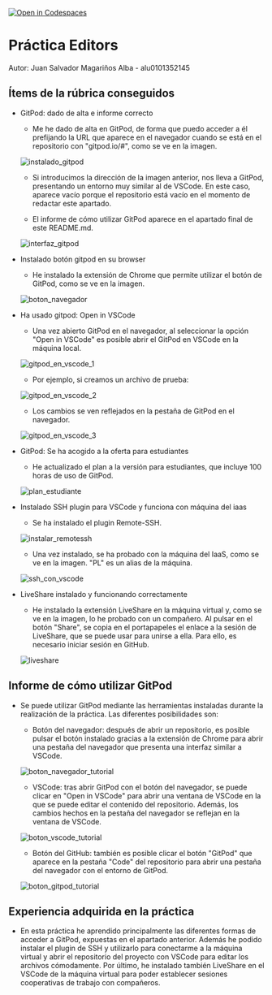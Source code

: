 [![Open in Codespaces](https://classroom.github.com/assets/launch-codespace-7f7980b617ed060a017424585567c406b6ee15c891e84e1186181d67ecf80aa0.svg)](https://classroom.github.com/open-in-codespaces?assignment_repo_id=11906398)
# Práctica Editors

Autor: Juan Salvador Magariños Alba - alu0101352145

## Ítems de la rúbrica conseguidos

* GitPod: dado de alta e informe correcto

  * Me he dado de alta en GitPod, de forma que puedo acceder a él prefijando la URL que aparece en el navegador cuando se está en el repositorio con "gitpod.io/#", como se ve en la imagen.

  ![instalado_gitpod](doc/Instalado_gitpod_1.png)

  * Si introducimos la dirección de la imagen anterior, nos lleva a GitPod, presentando un entorno muy similar al de VSCode. En este caso, aparece vacío porque el repositorio está vacío en el momento de redactar este apartado.

  * El informe de cómo utilizar GitPod aparece en el apartado final de este README.md.

  ![interfaz_gitpod](doc/Instalado_gitpod_2.png)

* Instalado botón gitpod en su browser

  * He instalado la extensión de Chrome que permite utilizar el botón de GitPod, como se ve en la imagen.

  ![boton_navegador](doc/boton_navegador.png)

* Ha usado gitpod: Open in VSCode

  * Una vez abierto GitPod en el navegador, al seleccionar la opción "Open in VSCode" es posible abrir el GitPod en VSCode en la máquina local.

  ![gitpod_en_vscode_1](doc/gitpod_en_vscode_1.png)

  * Por ejemplo, si creamos un archivo de prueba:

  ![gitpod_en_vscode_2](doc/gitpod_en_vscode_2.png)

  * Los cambios se ven reflejados en la pestaña de GitPod en el navegador.

  ![gitpod_en_vscode_3](doc/gitpod_en_vscode_3.png)

* GitPod: Se ha acogido a la oferta para estudiantes

  * He actualizado el plan a la versión para estudiantes, que incluye 100 horas de uso de GitPod.

  ![plan_estudiante](doc/plan_estudiante.png)

* Instalado SSH plugin para VSCode y funciona con máquina del iaas

  * Se ha instalado el plugin Remote-SSH.

  ![instalar_remotessh](doc/instalar_remotessh.png)

  * Una vez instalado, se ha probado con la máquina del IaaS, como se ve en la imagen. "PL" es un alias de la máquina.

  ![ssh_con_vscode](doc/ssh_con_vscode.png)

* LiveShare instalado y funcionando correctamente

  * He instalado la extensión LiveShare en la máquina virtual y, como se ve en la imagen, lo he probado con un compañero. Al pulsar en el botón "Share", se copia en el portapapeles el enlace a la sesión de LiveShare, que se puede usar para unirse a ella. Para ello, es necesario iniciar sesión en GitHub.

  ![liveshare](doc/liveshare.png)

## Informe de cómo utilizar GitPod

* Se puede utilizar GitPod mediante las herramientas instaladas durante la realización de la práctica. Las diferentes posibilidades son:

  * Botón del navegador: después de abrir un repositorio, es posible pulsar el botón instalado gracias a la extensión de Chrome para abrir una pestaña del navegador que presenta una interfaz similar a VSCode.

  ![boton_navegador_tutorial](doc/boton_navegador_tutorial.png)

  * VSCode: tras abrir GitPod con el botón del navegador, se puede clicar en "Open in VSCode" para abrir una ventana de VSCode en la que se puede editar el contenido del repositorio. Además, los cambios hechos en la pestaña del navegador se reflejan en la ventana de VSCode.

  ![boton_vscode_tutorial](doc/boton_vscode_tutorial.png)

  * Botón del GitHub: también es posible clicar el botón "GitPod" que aparece en la pestaña "Code" del repositorio para abrir una pestaña del navegador con el entorno de GitPod.

  ![boton_gitpod_tutorial](doc/boton_gitpod_tutorial.png)

## Experiencia adquirida en la práctica

* En esta práctica he aprendido principalmente las diferentes formas de acceder a GitPod, expuestas en el apartado anterior. Además he podido instalar el plugin de SSH y utilizarlo para conectarme a la máquina virtual y abrir el repositorio del proyecto con VSCode para editar los archivos cómodamente. Por último, he instalado también LiveShare en el VSCode de la máquina virtual para poder establecer sesiones cooperativas de trabajo con compañeros.
